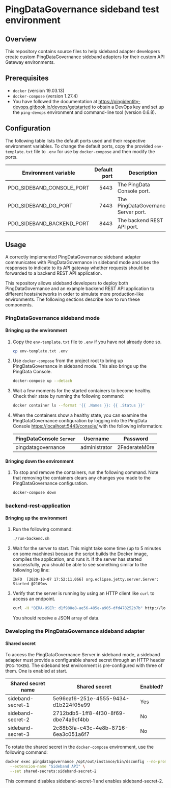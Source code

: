 # PingDataGovernance sideband test environment

## Overview

This repository contains source files to help sideband adapter developers create custom PingDataGovernance
sideband adapters for their custom API Gateway environments.

## Prerequisites

* `docker` (version 19.03.13)
* `docker-compose` (version 1.27.4)
* You have followed the documentation at <https://pingidentity-devops.gitbook.io/devops/getstarted> to obtain a DevOps
  key and set up the `ping-devops` environment and command-line tool (version 0.6.8).

## Configuration

The following table lists the default ports used and their respective environment variables. To change the default
ports, copy the provided `env-template.txt` file to `.env` for use by `docker-compose` and then modify the ports.


| Environment variable                 | Default port | Description                         |
| ------------------------------------ | -----------: | ----------------------------------- |
| PDG\_SIDEBAND\_CONSOLE\_PORT         | 5443         | The PingData Console port.          |
| PDG\_SIDEBAND\_DG\_PORT              | 7443         | The PingDataGovernance Server port. |
| PDG\_SIDEBAND\_BACKEND\_PORT         | 8443         | The backend REST API port.          |

## Usage

A correctly implemented PingDataGovernance sideband adapter communicates with PingDataGovernance in sideband mode
and uses the responses to indicate to its API gateway whether requests should be forwarded to a
backend REST API application.

This repository allows sideband developers to deploy both PingDataGovernance and an example backend REST API application
to different hosts/networks in order to simulate more production-like environments. The following sections describe how
to run these components.

### PingDataGovernance sideband mode

#### Bringing up the environment

1. Copy the `env-template.txt` file to `.env` if you have not already done so.

   ```bash
   cp env-template.txt .env
   ```

2. Use `docker-compose` from the project root to bring up PingDataGovernance in sideband mode. This also brings up the
   PingData Console.

   ```bash
   docker-compose up --detach
   ```

3. Wait a few moments for the started containers to become healthy. Check their
   state by running the following command:

   ```bash
   docker container ls --format '{{ .Names }}: {{ .Status }}'
   ```

4. When the containers show a healthy state, you can examine the PingDataGovernance configuration by logging into the
PingData Console [https://localhost:5443/console/](https://localhost:5443/console/) with the following information:

   | PingDataConsole `Server` | Username      | Password      |
   | ------------------------ | ------------- | ------------- |
   | pingdatagovernance       | administrator | 2FederateM0re |

#### Bringing down the environment

1. To stop and remove the containers, run the following command. Note that removing the containers clears any changes
you made to the PingDataGovernance configuration.

   ```bash
   docker-compose down
   ```

### backend-rest-application

#### Bringing up the environment

1. Run the following command:

   ```bash
   ./run-backend.sh
   ```

2. Wait for the server to start. This might take some time (up to 5 minutes on some machines) because the script builds the
   Docker image, compiles the application, and runs it. If the server has started successfully, you should be able to see
   something similar to the following log line:

   ```
   INFO  [2020-10-07 17:52:11,066] org.eclipse.jetty.server.Server: Started @2109ms
   ``` 

3. Verify that the server is running by using an HTTP client like `curl` to access an endpoint.

   ```bash
   curl -H "BERA-USER: d1f988e8-ae56-485e-a905-dfd478252b7b" http://localhost:8443/homes
   ```

   You should receive a JSON array of data.

### Developing the PingDataGovernance sideband adapter

#### Shared secret

To access the PingDataGovernance Server in sideband mode, a sideband adapter must provide a configurable shared
secret through an HTTP header (`PDG-TOKEN`). The sideband test environment is pre-configured with three of them. One is enabled
at start.

| Shared secret name | Shared secret                             | Enabled? |
| ------------------ | ----------------------------------------- | -------- |
| sideband-secret-1  | 5e96eaf6-251e-4555-9434-d1b224f05e99      | Yes      |
| sideband-secret-2  | 2712bdb5-1ff8-4f30-8f69-dbe74a9cf4bb      | No       |
| sideband-secret-3  | 2c88b3fa-c43c-4e8b-8716-6ea3c051a6f7      | No       |


To rotate the shared secret in the `docker-compose` environment, use the following command:

```bash
docker exec pingdatagovernance /opt/out/instance/bin/dsconfig --no-prompt set-http-servlet-extension-prop \
  --extension-name "Sideband API" \
  --set shared-secrets:sideband-secret-2
```

This command disables sideband-secret-1 and enables sideband-secret-2.

